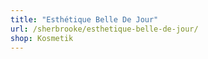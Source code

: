 ```yaml
---
title: "Esthétique Belle De Jour"
url: /sherbrooke/esthetique-belle-de-jour/
shop: Kosmetik
---
```

